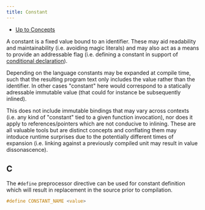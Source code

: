 ```yaml
---
title: Constant
---
```


- [Up to Concepts](concepts)

A constant is a fixed value bound to an identifier.
These may aid readability and maintainability (i.e. avoiding magic literals)
and may also act as a means to provide an addressable flag
(i.e. defining a constant in support of [conditional declaration](conditional_declaration)).

Depending on the language constants may be expanded at compile time, such that
the resulting program text only includes the value rather than the identifier.
In other cases "constant" here would correspond to a statically adressable
immutable value (that could for instance be subsequently inlined).

This does not include immutable bindings that may vary across contexts
(i.e. any kind of "constant" tied to a given function invocation), nor
does it apply to references/pointers which are not conducive to inlining.
These are all valuable tools but are distinct concepts and conflating
them may intoduce runtime surprises due to the potentially different
times of expansion (i.e. linking against a previously compiled unit may
result in value dissonascence).

## C

The `#define` preprocessor directive can be used for constant definition
which will result in replacement in the source prior to compilation.

```c
#define CONSTANT_NAME <value>
```
